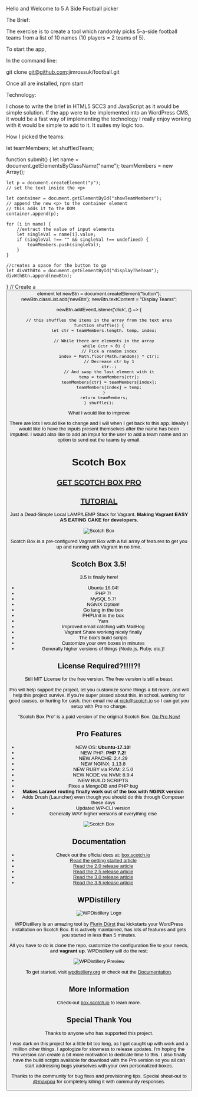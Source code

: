 Hello and Welcome to 5 A Side Football picker

The Brief:

The exercise is to create a tool which randomly picks 5-a-side football teams from a list of 10 names (10 players = 2 teams of 5).


To start the app, 

In the command line:

git clone git@github.com:jimrossuk/football.git

Once all are installed, 
npm start



Technology:

I chose to write the brief in HTML5 SCC3 and JavaScript as it would be simple solution. If the app were to be implemented into an WordPress CMS, it would be a fast way of implementing the technology
 I really enjoy working with it would be simple to add to it. It suites my logic too.


How I picked the teams:


let teamMembers;
let shuffledTeam;

function submit() {
    let name = document.getElementsByClassName("name");
    teamMembers = new Array();


    let p = document.createElement("p");
    // set the text inside the <p> 

    let container = document.getElementById("showTeamMembers");
    // append the new <p> to the container element
    // this adds it to the DOM
    container.append(p);

    for (i in name) {
        //extract the value of input elements
        let singleVal = name[i].value;
        if (singleVal !== "" && singleVal !== undefined) {
            teamMembers.push(singleVal);
        }
    }

    //creates a space for the button to go 
    let divWthBtn = document.getElementById("displayTheTeam");
    divWthBtn.append(newBtn);

}
// Create a <button> element
let newBtn = document.createElement("button");
newBtn.classList.add('newBtn');
newBtn.textContent = "Display Teams";

newBtn.addEventListener('click', () => {


    // this shuffles the items in the array from the text area
    function shuffle() {
        let ctr = teamMembers.length, temp, index;

        // While there are elements in the array
        while (ctr > 0) {
            // Pick a random index
            index = Math.floor(Math.random() * ctr);
            // Decrease ctr by 1
            ctr--;
            // And swap the last element with it
            temp = teamMembers[ctr];
            teamMembers[ctr] = teamMembers[index];
            teamMembers[index] = temp;
        }
        return teamMembers;
    } shuffle();



What I would like to improve

There are lots I would like to change and I will when I get back to this app. Ideally I would like to have the inputs present themselves after the name has been imputed.
I would also like to add an imput for the user to add a team name and an option to send out the teams by email.








# Scotch Box

## [GET SCOTCH BOX PRO](https://box.scotch.io/pro)

## [TUTORIAL](https://box.scotch.io)

Just a Dead-Simple Local LAMP/LEMP Stack for Vagrant. **Making Vagrant EASY AS EATING CAKE for developers.**

![Scotch Box](https://box.scotch.io/img/pro-banner.png)

Scotch Box is a pre-configured Vagrant Box with a full array of features to get you up and running with Vagrant in no time.


## Scotch Box 3.5!

3.5 is finally here!

* Ubuntu 16.04!
* PHP 7!
* MySQL 5.7!
* NGNIX Option!
* Go lang in the box
* PHPUnit in the box
* Yarn
* Improved email catching with MailHog
* Vagrant Share working nicely finally
* The box's build scripts
* Customize your own boxes in minutes
* Generally higher versions of things (Node.js, Ruby, etc.)!


## License Required?!!!!?!

Still MIT License for the free version. The free version is still a beast.

Pro will help support the project, let you customize some things a bit more, and will help this project survive. If you're super pissed about this, in school, working for good causes, or hurting for cash, then email me at nick@scotch.io so I can get you setup with Pro no charge.

"Scotch Box Pro" is a paid version of the original Scotch Box. [Go Pro Now!](https://box.scotch.io/pro)


## Pro Features

* NEW OS: **Ubuntu-17.10!**
* NEW PHP: **PHP 7.2!**
* NEW APACHE: 2.4.29
* NEW NGINX: 1.13.8
* NEW RUBY via RVM: 2.5.0
* NEW NODE via NVM: 8.9.4
* NEW BUILD SCRIPTS
* Fixes a MongoDB and PHP bug
* **Makes Laravel routing finally work out of the box with NGINX version**
* Adds Drush (Launcher) even though you should do this through Composer these days
* Updated WP-CLI version
* Generally WAY higher versions of everything else

![Scotch Box](https://box.scotch.io/img/terminal.png)

## Documentation

* Check out the official docs at: [box.scotch.io](https://box.scotch.io)
* [Read the getting started article](https://scotch.io/bar-talk/introducing-scotch-box-a-vagrant-lamp-stack-that-just-works)
* [Read the 2.0 release article](https://scotch.io/bar-talk/announcing-scotch-box-2-0-our-dead-simple-vagrant-lamp-stack-improved)
* [Read the 2.5 release article](https://scotch.io/bar-talk/announcing-scotch-box-2-5)
* [Read the 3.0 release article](https://scotch.io/bar-talk/announcing-scotch-box-30-and-scotch-box-pro)
* [Read the 3.5 release article](https://scotch.io/bar-talk/announcing-scotch-box-v35-and-scotch-box-pro-v15-the-big-switcheroo)



## WPDistillery

![WPDistillery Logo](http://files.flurinduerst.ch/wpdistillery/wpdistillery_bright.png)

WPDistillery is an amazing tool by [Flurin Dürst](https://twitter.com/flurinduerst) that kickstarts your WordPress installation on Scotch Box. It is actively maintained, has lots of features and gets you started in less than 5 minutes.

All you have to do is clone the repo, customize the configuration file to your needs, and <b>vagrant up</b>. WPDistillery will do the rest:

![WPDistillery Preview](http://files.flurinduerst.ch/wpdistillery/wpdistillery_terminal_small.png)

To get started, visit [wpdistillery.org](https://wpdistillery.org) or check out the [Documentation](https://github.com/flurinduerst/WPDistillery).


## More Information

Check-out [box.scotch.io](https://box.scotch.io) to learn more.




## Special Thank You

Thanks to anyone who has supported this project.

I was dark on this project for a little bit too long, as I got caught up with work and a million other things. I apologize for slowness to release updates. I'm hoping the Pro version can create a bit more motivation to dedicate time to this. I also finally have the build scripts available for download with the Pro version so you all can start addressing bugs yourselves with your own personalized boxes.

Thanks to the community for bug fixes and provisioning tips. Special shout-out to [@maxpou](https://github.com/maxpou) for completely killing it with community responses. 
